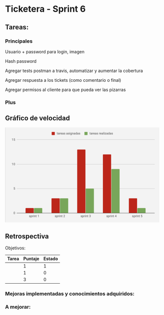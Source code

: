 # Ticketera - Sprint 6

## Tareas:


### Principales

Usuario + password para login, imagen

Hash password

Agregar tests postman a travis, automatizar y aumentar la cobertura

Agregar respuesta a los tickets (como comentario o final)

Agregar permisos al cliente para que pueda ver las pizarras


### Plus





## Gráfico de velocidad

![Gráfico de velocidad](images/grafico.png)

## Retrospectiva

Objetivos:

| Tarea                           | Puntaje | Estado |
| ------------------------------- |---------| ------ |
|   |       1 |      1 |
|  |       1 |      0 |
|  |       3 |      0 |


### Mejoras implementadas y conocimientos adquiridos:


### A mejorar:

